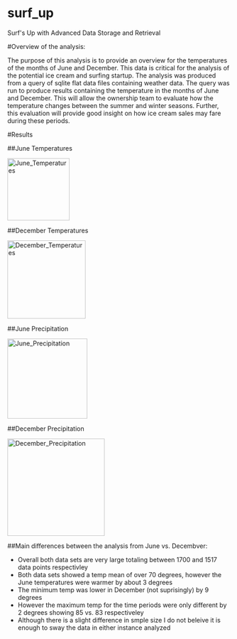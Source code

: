 # surf_up
Surf's Up with Advanced Data Storage and Retrieval

#Overview of the analysis:

The purpose of this analysis is to provide an overview for the temperatures of the months of June and December. 
This data is critical for the analysis of the potential ice cream and surfing startup. The analysis was produced from a 
query of sqlite flat data files containing weather data. The query was run to produce results containing the temperature 
in the months of June and December. This will allow the ownership team to evaluate how the temperature changes between the 
summer and winter seasons. Further, this evaluation will provide good insight on how ice cream sales may fare during these 
periods.

#Results

##June Temperatures

<img width="140" alt="June_Temperatures" src="https://user-images.githubusercontent.com/98268402/161444195-4a1ccd29-0b6f-482f-874a-a36ea62b80fb.png">

##December Temperatures

<img width="176" alt="December_Temperatures" src="https://user-images.githubusercontent.com/98268402/161444200-0f36bdbf-0859-47f0-a69d-94ec1e37bea9.png">

##June Precipitation

<img width="180" alt="June_Precipitation" src="https://user-images.githubusercontent.com/98268402/161444214-bb67d254-4e16-41f1-82e7-0bbdacfe41f9.png">

##December Precipitation

<img width="219" alt="December_Precipitation" src="https://user-images.githubusercontent.com/98268402/161444232-e73b69e8-9c5a-4b35-829d-75607dfc3878.png">

##Main differences between the analysis from June vs. Decembver:

- Overall both data sets are very large totaling between 1700 and 1517 data points respectivley
- Both data sets showed a temp mean of over 70 degrees, however the June temperatures were warmer by about 3 degrees
- The minimum temp was lower in December (not suprisingly) by 9 degrees
- However the maximum temp for the time periods were only different by 2 degrees showing 85 vs. 83 respectiveley
- Although there is a slight difference in smple size I do not beleive it is enough to sway the data in either instance analyzed
